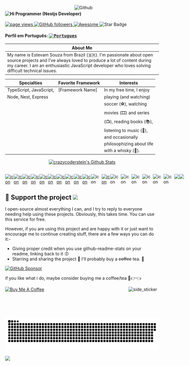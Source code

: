 <img width="55%" align="right" alt="Github" src="https://raw.githubusercontent.com/onimur/.github/master/.resources/git-header.svg" />

<h4>
  <img src="https://emojis.slackmojis.com/emojis/images/1588866973/8934/hellokittydance.gif?1588866973" alt="Hi" width="42" />
  Programmer (Nestjs Developer)
</h4>
<p align="left">
  <a href="https://github.com/estevam5s">
    <img src="https://komarev.com/ghpvc/?username=estevam5s" alt="page views">
  </a>
  <a href="https://github.com/estevam5s?tab=followers">
    <img alt="GitHub followers" src="https://img.shields.io/github/followers/estevam5s?color=green&logo=github">
  </a>
  <a href="https://github.com/abhisheknaiidu/awesome-github-profile-readme">
    <img alt="Awesome" src="https://awesome.re/mentioned-badge.svg">
  </a>
    <img src="https://img.shields.io/static/v1?label=%F0%9F%8C%9F&message=If%20Useful&style=style=flat&color=eee407" alt="Star Badge"/>
</p>

#### Perfil em Português: <kbd>[<img title="Portugues" alt="Portugues" src="https://img.icons8.com/color/48/000000/brazil.png" width="22">](https://github.com/estevam5s/estevam5s/blob/main/README-us.md)</kbd>

| **About Me**               | 
| -------------------------- |
| My name is Estevam Souza from Brazil (🇧🇷). I'm passionate about open source projects and I've always loved to produce a lot of content during my career. I am an enthusiastic JavaScript developer who loves solving difficult technical issues. |

| **Specialties**            | **Favorite Framework**     | **Interests**              |
| -------------------------- | -------------------------- | -------------------------- |
| TypeScript, JavaScript,    | [Framework Name]           | In my free time, I enjoy   |
| Node, Nest, Express        |                            | playing (and watching)     |
|                            |                            | soccer (⚽️), watching      |
|                            |                            | movies (🎞️) and series     |
|                            |                            | (📺), reading books (📚),   |
|                            |                            | listening to music (🎵),   |
|                            |                            | and occasionally           |
|                            |                            | philosophizing about life  |
|                            |                            | with a whisky (🍺).         |


<p align="center">
	<a href="https://github.com/estevam5s">
		<img align="center" src="https://streak-stats.demolab.com?user=estevam5s&theme=radical&hide_border=true&border_radius=1&date_format=M%20j%5B%2C%20Y%5D&exclude_days=Sun%2CMon%2CTue%2CWed%2CThu%2CFri%2CSat&card_width=756&stroke=C522EB" alt="crazycoderstein's Github Stats" />
	</a>
</p>
<br />

<!-- [![My Skills](https://skillicons.dev/icons?i=nestjs,js,ts,aws,graphql,linux,postgres,reactivex,mongo,express,prisma,docker,apollo,jenkins,pug)](https://skillicons.dev) -->

<div style="display: flex; align-items: flex-start; align: center">
  <tr>
    </td>
    <td align="center" width="35">
      <a href="#macropower-tech">
        <img src="https://techstack-generator.vercel.app/graphql-icon.svg" alt="icon" width="35" height="35" />
      </a>
    </td>
    <td align="center" width="35">
      <a href="#macropower-tech">
        <img src="https://techstack-generator.vercel.app/gatsby-icon.svg" alt="icon" width="35" height="35" />
      </a>
    </td>
    <td align="center" width="35">
      <a href="#macropower-tech">
        <img src="https://techstack-generator.vercel.app/jest-icon.svg" alt="icon" width="35" height="35" />
      </a>
    </td>
    <td align="center" width="35">
      <a href="#macropower-tech">
        <img src="https://techstack-generator.vercel.app/prettier-icon.svg" alt="icon" width="35" height="35" />
      </a>
    </td>
    <td align="center" width="35">
      <a href="#macropower-tech">
        <img src="https://techstack-generator.vercel.app/redux-icon.svg" alt="icon" width="35" height="35" />
      </a>
    </td>
    <td align="center" width="35">
      <a href="#macropower-tech">
        <img src="https://techstack-generator.vercel.app/restapi-icon.svg" alt="icon" width="35" height="35" />
      </a>
    </td>
    <td align="center" width="35">
      <a href="#macropower-tech">
        <img src="https://techstack-generator.vercel.app/nginx-icon.svg" alt="icon" width="35" height="35" />
      </a>
    </td>
    <td align="center" width="35">
      <a href="#macropower-tech">
        <img src="https://techstack-generator.vercel.app/react-icon.svg" alt="icon" width="35" height="35" />
      </a>
    </td>
    <td align="center" width="35">
      <a href="#macropower-tech">
        <img src="https://techstack-generator.vercel.app/java-icon.svg" alt="icon" width="35" height="35" />
      </a>
    </td>
    <td align="center" width="35">
      <a href="#macropower-tech">
        <img src="https://techstack-generator.vercel.app/python-icon.svg" alt="icon" width="35" height="35" />
      </a>
    </td>
    <td align="center" width="35">
        <img src="https://techstack-generator.vercel.app/github-icon.svg" alt="icon" width="35" height="35" />
    </td>
    <td align="center" width="35">
      <a href="#macropower-tech">
        <img src="https://techstack-generator.vercel.app/docker-icon.svg" alt="icon" width="35" height="35" />
      </a>
    </td>
    <td align="center" width="35">
        <img src="https://techstack-generator.vercel.app/js-icon.svg" alt="icon" width="35" height="35" />
    </td>
    <td align="center" width="35">
        <img src="https://techstack-generator.vercel.app/cpp-icon.svg" alt="icon" width="35" height="35" />
    </td>
    <td align="center" width="35">
        <img src="https://techstack-generator.vercel.app/webpack-icon.svg" alt="icon" width="35" height="35" />
    </td>
    <td align="center" width="35">
        <img src="https://techstack-generator.vercel.app/mysql-icon.svg" alt="icon" width="35" height="35" />
    </td>
    <td align="center" width="35">
        <img src="https://techstack-generator.vercel.app/ts-icon.svg" alt="icon" width="35" height="35" />
    </td>
    <td align="center" width="35">
        <img src="https://techstack-generator.vercel.app/aws-icon.svg" alt="icon" width="35" height="35" />
    </td>
    <td align="center" width="35">
    	<img src="https://github.com/Anmol-Baranwal/Cool-GIFs-For-GitHub/assets/74038190/de038172-e903-4951-926c-755878deb0b4" width="35">
    </td>
    <td align="center" width="35">
	<img src="https://github.com/Anmol-Baranwal/Cool-GIFs-For-GitHub/assets/74038190/398b19b1-9aae-4c1f-8bc0-d172a2c08d68" width="35">
    </td>
  </tr>
  <tr>
  </tr>
</div>

## :sparkling_heart: Support the project <img src="https://github.githubassets.com/images/mona-whisper.gif" />

I open-source almost everything I can, and I try to reply to everyone needing help using these projects. Obviously,
this takes time. You can use this service for free.

However, if you are using this project and are happy with it or just want to encourage me to continue creating stuff, there are a few ways you can do it:-

- Giving proper credit when you use github-readme-stats on your readme, linking back to it :D
- Starring and sharing the project :rocket: I'll probably buy a ~~coffee~~ tea. :tea:

<a href="https://github.com/sponsors/estevam5s" target="_blank"><img height="40" alt="GitHub Sponsor" src = "https://img.shields.io/badge/Sponsor me on GitHub-30363D?style=for-the-badge&logo=GitHub-Sponsors&logoColor=#white"></a>

if you like what i do, maybe consider buying me a coffee/tea 🥺👉👈

<a href="https://www.buymeacoffee.com/estevamsl" target="_blank"><img src="https://cdn.buymeacoffee.com/buttons/v2/default-blue.png" alt="Buy Me A Coffee" style="height: 40px !important;width: 145px !important;" ></a> <img align="right" width=100px height=100px alt="side_sticker" src="https://media.giphy.com/media/TEnXkcsHrP4YedChhA/giphy.gif"/>

<p align="center">
  <img src="https://github.com/estevam5s/estevam5s/blob/main/animated/github-contribution-grid-snake-dark.svg" alt="snake"></center>
</p>

![](https://user-images.githubusercontent.com/73097560/115834477-dbab4500-a447-11eb-908a-139a6edaec5c.gif)
